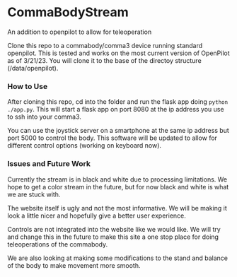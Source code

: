# CommaBodyStream
An addition to openpilot to allow for teleoperation

Clone this repo to a commabody/comma3 device running standard openpilot. This is tested and works on the most current version of OpenPilot as of
3/21/23. You will clone it to the base of the directoy structure (/data/openpilot).

### How to Use

After cloning this repo, cd into the folder and run the flask app doing `python ./app.py`. This will start a flask app on port 8080 at the ip 
address you use to ssh into your comma3.

You can use the joystick server on a smartphone at the same ip address but port 5000 to control the body. This software will be updated to allow
for different control options (working on keyboard now).

### Issues and Future Work

Currently the stream is in black and white due to processing limitations. We hope to get a color stream in the future, but for now black and
white is what we are stuck with.

The website itself is ugly and not the most informative. We will be making it look a little nicer and hopefully give a better user experience.

Controls are not integrated into the website like we would like. We will try and change this in the future to make this site a one stop place
for doing teleoperations of the commabody. 

We are also looking at making some modifications to the stand and balance of the body to make movement more smooth.
